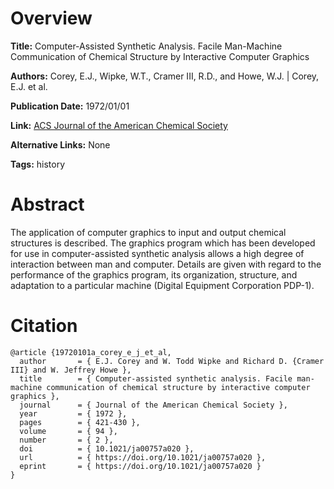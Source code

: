 # Overview
**Title:**
Computer-Assisted Synthetic Analysis. Facile Man-Machine Communication of Chemical Structure by Interactive Computer Graphics

**Authors:**
Corey, E.J., Wipke, W.T., Cramer III, R.D., and Howe, W.J. |
Corey, E.J. et al.

**Publication Date:**
1972/01/01

**Link:**
[ACS Journal of the American Chemical Society](https://pubs.acs.org/doi/10.1021/ja00757a020)

**Alternative Links:**
None

**Tags:**
history


# Abstract
The application of computer graphics to input and output chemical structures is described.
The graphics program which has been developed for use in computer-assisted synthetic analysis allows a high degree of interaction between man and computer.
Details are given with regard to the performance of the graphics program, its organization, structure, and adaptation to a particular machine (Digital Equipment Corporation PDP-1).


# Citation
```
@article {19720101a_corey_e_j_et_al,
  author       = { E.J. Corey and W. Todd Wipke and Richard D. {Cramer III} and W. Jeffrey Howe },
  title        = { Computer-assisted synthetic analysis. Facile man-machine communication of chemical structure by interactive computer graphics },
  journal      = { Journal of the American Chemical Society },
  year         = { 1972 },
  pages        = { 421-430 },
  volume       = { 94 },
  number       = { 2 },
  doi          = { 10.1021/ja00757a020 },
  url          = { https://doi.org/10.1021/ja00757a020 },
  eprint       = { https://doi.org/10.1021/ja00757a020 }
}
```
